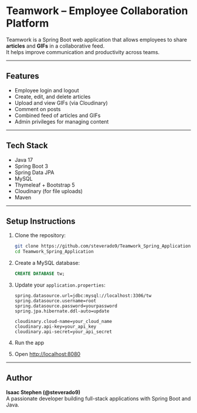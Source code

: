 # Teamwork – Employee Collaboration Platform

Teamwork is a Spring Boot web application that allows employees to share **articles** and **GIFs** in a collaborative feed.  
It helps improve communication and productivity across teams.

---

## Features
- Employee login and logout
- Create, edit, and delete articles
- Upload and view GIFs (via Cloudinary)
- Comment on posts
- Combined feed of articles and GIFs
- Admin privileges for managing content

---

## Tech Stack
- Java 17
- Spring Boot 3
- Spring Data JPA
- MySQL
- Thymeleaf + Bootstrap 5
- Cloudinary (for file uploads)
- Maven

---

## Setup Instructions

1. Clone the repository:
   ```bash
   git clone https://github.com/steverado9/Teamwork_Spring_Application.git
   cd Teamwork_Spring_Application
   ```

2. Create a MySQL database:
   ```sql
   CREATE DATABASE tw;
   ```

3. Update your `application.properties`:
   ```properties
   spring.datasource.url=jdbc:mysql://localhost:3306/tw
   spring.datasource.username=root
   spring.datasource.password=yourpassword
   spring.jpa.hibernate.ddl-auto=update

   cloudinary.cloud-name=your_cloud_name
   cloudinary.api-key=your_api_key
   cloudinary.api-secret=your_api_secret
   ```

4. Run the app

5. Open [http://localhost:8080](http://localhost:8080)

---

## Author
**Isaac Stephen (@steverado9)**  
A passionate developer building full-stack applications with Spring Boot and Java.
